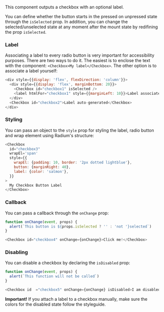 This component outputs a checkbox with an optional label.

You can define whether the button starts in the pressed on unpressed state through the `isSelected` prop. In addition, you can change the selected/unselected state at any moment after the mount state by redifining the prop `isSelected`.

### Label
Associating a label to every radio button is very important for accessibility purposes. There are two ways to do it. The easiest is to enclose the text with the component: `<Checkbox>My label</Checkbox>`. The other option is to associate a label yourself:

```js
<div style={{display: 'flex', flexDirection: 'column'}}>
  <div style={{display: 'flex', marginBottom: 20}}>
    <Checkbox id="checkbox1" isSelected />
    <label htmlFor="checkbox1" style={{marginLeft: 10}}>Label associated manually</label>
  </div>
  <Checkbox id="checkbox2">Label auto-generated</Checkbox>
</div>
```

### Styling
You can pass an object to the `style` prop for styling the label, radio button and wrap element using Radium's structure:
```js
<Checkbox
  id="checkbox3"
  wrapEl='span'
  style={{
    wrapEl: {padding: 10, border: '2px dotted lightblue'},
    button: {marginRight: 40},
    label: {color: 'salmon'},
  }}
>
  My Checkbox Button Label
</Checkbox>
```


### Callback
You can pass a callback through the `onChange` prop:

```js
function onChange(event, props) {
  alert(`This button is ${props.isSelected ? '' : 'not '}selected`)
}

<Checkbox id="checkbox4" onChange={onChange}>Click me!</Checkbox>
```

### Disabling
You can disable a checkbox by declaring the `isDisabled` prop:

```js
function onChange(event, props) {
  alert(`This function will not be called`)
}

<Checkbox id  ="checkbox5" onChange={onChange} isDisabled>I am disabled</Checkbox>
```
**Important!** If you attach a label to a checkbox manually, make sure the colors for the disabled state follow the styleguide.
